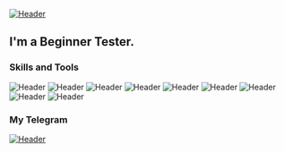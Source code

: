 [![Header](https://github.com/Tronikos8/Tronikos8/blob/main/assets/image.png)](https://hh.ru/resume/8395e3fdff0afd61420039ed1f685841444535?disableBrowserCache=true&hhtmFrom=resume_list)

## I'm a Beginner Tester. 

### Skills and Tools
![Header](https://img.shields.io/badge/Postman-090909?style=for-the-badge&logo=postman&logoColor=f76935)
![Header](https://img.shields.io/badge/Github-090909?style=for-the-badge&logo=github&logoColor=8cc4d7)
![Header](https://img.shields.io/badge/Redmine-090909?style=for-the-badge&logo=Redmine&logoColor=2674f2)
![Header](https://img.shields.io/badge/DevTools-090909?style=for-the-badge&logo=googlechrome&logoColor=2674f2)
![Header](https://img.shields.io/badge/TestRail-090909?style=for-the-badge&logo=&logoColor=71b556)
![Header](https://img.shields.io/badge/Sitechco-090909?style=for-the-badge&logo=Sitechco&logoColor=2674f2)
![Header](https://img.shields.io/badge/SQL-090909?style=for-the-badge&logo=sql&logoColor=00618a)
![Header](https://img.shields.io/badge/HTML-090909?style=for-the-badge&logo=Html&logoColor=2674f2)
![Header](https://img.shields.io/badge/CSS-090909?style=for-the-badge&logo=Css&logoColor=2674f2)

### My Telegram
[![Header](https://img.shields.io/badge/Telegram-090909?style=for-the-badge&logo=telegram&logoColor=31a5db)](https://t.me/denialito)
